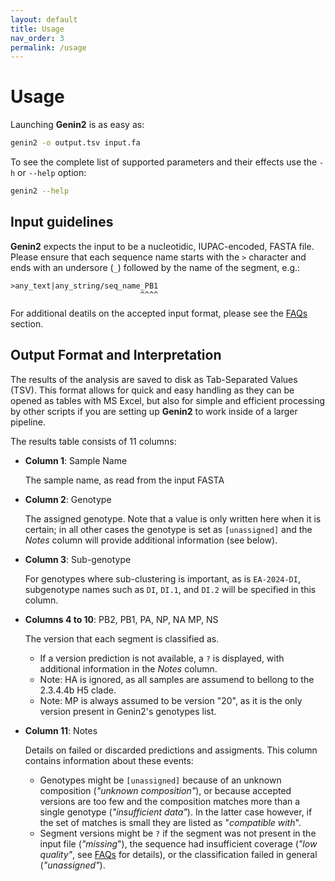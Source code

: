 ```yaml
---
layout: default
title: Usage
nav_order: 3
permalink: /usage
---
```


# Usage

Launching **Genin2** is as easy as:

```sh
genin2 -o output.tsv input.fa
```

To see the complete list of supported parameters and their effects use the `-h` or `--help` option:

```sh
genin2 --help
```

## Input guidelines

**Genin2** expects the input to be a nucleotidic, IUPAC-encoded, FASTA file. Please ensure that each sequence name starts with the `>` character and ends with an undersore (`_`) followed by the name of the segment, e.g.:
```
>any_text|any_string/seq_name_PB1
                             ^^^^
```
For additional deatils on the accepted input format, please see the [FAQs](./faqs) section.

## Output Format and Interpretation

The results of the analysis are saved to disk as Tab-Separated Values (TSV). This format allows for quick and easy handling as they can be opened as tables with MS Excel, but also for simple and efficient processing by other scripts if you are setting up **Genin2** to work inside of a larger pipeline.

The results table consists of 11 columns:

- **Column 1**: Sample Name

  The sample name, as read from the input FASTA

- **Column 2**: Genotype

  The assigned genotype. Note that a value is only written here when it is certain; in all other cases the genotype is set as `[unassigned]` and the *Notes* column will provide additional information (see below).

- **Column 3**: Sub-genotype

  For genotypes where sub-clustering is important, as is `EA-2024-DI`, subgenotype names such as `DI`, `DI.1`, and `DI.2` will be specified in this column.

- **Columns 4 to 10**: PB2, PB1, PA, NP, NA MP, NS

  The version that each segment is classified as.
  - If a version prediction is not available, a `?` is displayed, with additional information in the *Notes* column.
  - Note: HA is ignored, as all samples are assumend to bellong to the 2.3.4.4b H5 clade.
  - Note: MP is always assumed to be version "20", as it is the only version present in Genin2's genotypes list.

- **Column 11**: Notes

  Details on failed or discarded predictions and assigments. This column contains information about these events:
  - Genotypes might be `[unassigned]` because of an unknown composition (*"unknown composition"*), or because accepted versions are too few and the composition matches more than a single genotype (*"insufficient data"*). In the latter case however, if the set of matches is small they are listed as "*compatible with*".
  - Segment versions might be `?` if the segment was not present in the input file (*"missing*"), the sequence had insufficient coverage (*"low quality"*, see [FAQs](#faqs) for details), or the classification failed in general (*"unassigned"*).
